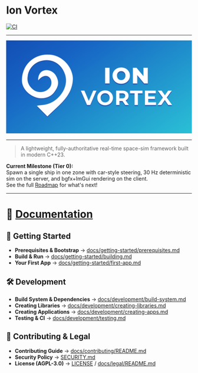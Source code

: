 # Ion Vortex

[![CI](https://github.com/ion-vortex/engine/actions/workflows/ci.yml/badge.svg)](https://github.com/ion-vortex/engine/actions/workflows/ci.yml)

---

<p align="center">
  <img src="docs/assets/ion-vortex-banner.svg" alt="Ion Vortex Banner" />
</p>

---

> A lightweight, fully-authoritative real-time space-sim framework built in modern C++23.

**Current Milestone (Tier 0):**  
Spawn a single ship in one zone with car-style steering, 30 Hz deterministic sim on the server, and bgfx+ImGui rendering on the client.  
See the full [Roadmap](docs/development/README.md#roadmap) for what's next!

---

# 📖 [Documentation](docs/README.md)

## 🚀 Getting Started
- **Prerequisites & Bootstrap** → [docs/getting-started/prerequisites.md](docs/getting-started/prerequisites.md)
- **Build & Run** → [docs/getting-started/building.md](docs/getting-started/building.md)
- **Your First App** → [docs/getting-started/first-app.md](docs/getting-started/first-app.md)

## 🛠 Development
- **Build System & Dependencies** → [docs/development/build-system.md](docs/development/build-system.md)
- **Creating Libraries** → [docs/development/creating-libraries.md](docs/development/creating-libraries.md)
- **Creating Applications** → [docs/development/creating-apps.md](docs/development/creating-apps.md)
- **Testing & CI** → [docs/development/testing.md](docs/development/testing.md)

## 🤝 Contributing & Legal
- **Contributing Guide** → [docs/contributing/README.md](docs/contributing/README.md)
- **Security Policy** → [SECURITY.md](SECURITY.md)
- **License (AGPL-3.0)** → [LICENSE](LICENSE) / [docs/legal/README.md](docs/legal/README.md)
